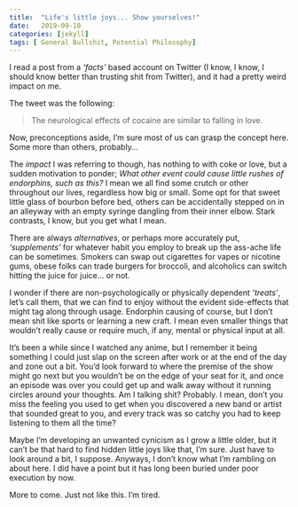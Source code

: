 ```yaml
---
title:  "Life's little joys... Show yourselves!"
date:   2019-09-10
categories: [jekyll]
tags: [ General Bullshit, Potential Philosophy]
---
```


I read a post from a *‘facts’* based account on Twitter (I know, I know, I should know better than trusting shit from Twitter), and it had a pretty weird impact on me. 


The tweet was the following:

> The neurological effects of cocaine are similar to falling in love.

Now, preconceptions aside, I’m sure most of us can grasp the concept here. Some more than others, probably…

The *impact* I was referring to though, has nothing to with coke or love, but a sudden motivation to ponder; *What other event could cause little rushes of endorphins, such as this?* I mean we all find some crutch or other throughout our lives, regardless how big or small. Some opt for that sweet little glass of bourbon before bed, others can be accidentally stepped on in an alleyway with an empty syringe dangling from their inner elbow. Stark contrasts, I know, but you get what I mean. 

There are always *alternatives*, or perhaps more accurately put, *‘supplements’* for whatever habit you employ to break up the ass-ache life can be sometimes. Smokers can swap out cigarettes for vapes or nicotine gums, obese folks can trade burgers for broccoli, and alcoholics can switch hitting the juice for juice… or not. 

I wonder if there are non-psychologically or physically dependent *’treats’*, let’s call them, that we can find to enjoy without the evident side-effects that might tag along through usage. Endorphin causing of course, but I don’t mean shit like sports or learning a new craft. I mean even smaller things that wouldn’t really cause or require much, if any, mental or physical input at all. 

It’s been a while since I watched any anime, but I remember it being something I could just slap on the screen after work or at the end of the day and zone out a bit. You’d look forward to where the premise of the show might go next but you wouldn’t be on the edge of your seat for it, and once an episode was over you could get up and walk away without it running circles around your thoughts. Am I talking shit? Probably. I mean, don’t you miss the feeling you used to get when you discovered a new band or artist that sounded great to you, and every track was so catchy you had to keep listening to them all the time? 

Maybe I’m developing an unwanted cynicism as I grow a little older, but it can’t be that hard to find hidden little joys like that, I’m sure. Just have to look around a bit, I suppose. Anyways, I don’t know what I’m rambling on about here. I did have a point but it has long been buried under poor execution by now. 


More to come. Just not like this. I’m tired.

